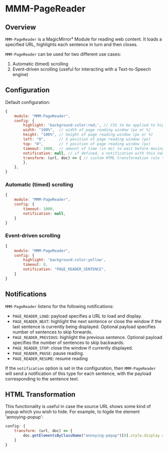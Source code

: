# MMM-PageReader

## Overview
`MMM-PageReader` is a MagicMirror² Module for reading web content.  It loads a specified URL, highlights each sentence in turn and then closes.  

`MMM-PageReader` can be used for two different use cases:

1. Automatic (timed) scrolling
2. Event-driven scrolling (useful for interacting with a Text-to-Speech engine)

## Configuration
Default configuration:

```javascript
{
    module: "MMM-PageReader",
    config: {
        highlight: 'background-color:red;', // CSS to be applied to highlighted sentences
        width: "100%",  // width of page reading window (px or %)
        height: "100%", // height of page reading window (px or %)
        left: "0",      // X position of page reading window (px)
        top: "0",       // Y position of page reading window (px)
        timeout: 1000,  // amount of time (in ms) to wait before moving to the next sentence.  If set to 0, waits for a PAGE_READER_NEXT event
        notification: null, // if defined, a notification with this name (and payload containing text) will be sent for each sentence
        transform: (url, doc) => { // custom HTML transformation rule to be applied after loading
        },
    },
}
```

### Automatic (timed) scrolling

```javascript
{
    module: "MMM-PageReader",
    config: {
        timeout: 1000,
        notification: null,
    }
}
```

### Event-driven scrolling

```javascript
{
    module: "MMM-PageReader",
    config: {
        highlight: 'background-color:yellow',
        timeout: 0,
        notification: "PAGE_READER_SENTENCE",
    }
}
```

## Notifications
`MMM-PageReader` listens for the following notifications:

* `PAGE_READER_LOAD`: payload specifies a URL to load and display.
* `PAGE_READER_NEXT`: highlight the next sentence or close the window if the last sentence is currently being displayed.  Optional payload specifies number of sentences to skip forwards.
* `PAGE_READER_PREVIOUS`: highlight the previous sentence.  Optional payload specifies the number of sentences to skip backwards.
* `PAGE_READER_STOP`: close the window if currently displayed.
* `PAGE_READER_PAUSE`: pause reading.
* `PAGE_READER_RESUME`: resume reading

If the `notification` option is set in the configuration, then `MMM-PageReader` will send a notification of this type for each sentence, with the payload corresponding to the sentence text.

## HTML Transformation
This functionality is useful in case the source URL shows some kind of popup which you wish to hide.  For example, to higde the element 'annoying-popup':

```javascript
config: {
    transform: (url, doc) => {
        doc.getElementsByClassName("annoying-popup")[0].style.display = 'none'
    }
}
```

